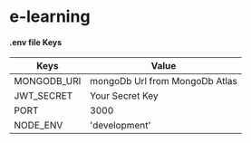 ﻿# e-learning

#### .env file Keys

|Keys    |   Value         |
| ------------| ------------- |
| MONGODB_URI | mongoDb Url from MongoDb Atlas |
| JWT_SECRET  | Your Secret Key |
| PORT        | 3000  |
| NODE_ENV    | 'development' |
